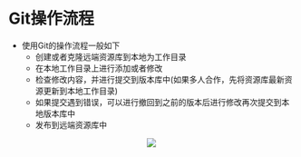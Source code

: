 # Git操作流程
- 使用Git的操作流程一般如下
    - 创建或者克隆远端资源库到本地为工作目录
    - 在本地工作目录上进行添加或者修改
    - 检查修改内容，并进行提交到版本库中(如果多人合作，先将资源库最新资源更新到本地工作目录)
    - 如果提交遇到错误，可以进行撤回到之前的版本后进行修改再次提交到本地版本库中
    - 发布到远端资源库中
<div align="center">
    <img src="https://blog-review-notes.oss-cn-beijing.aliyuncs.com/devops/git/_images/操作流程.png">
</div>
